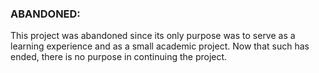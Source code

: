 ### ABANDONED:
This project was abandoned since its only purpose was to serve as a learning experience and as a small academic project.
Now that such has ended, there is no purpose in continuing the project.
